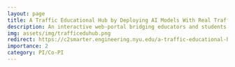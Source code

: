 ```yaml
---
layout: page
title: A Traffic Educational Hub by Deploying AI Models With Real Traffic Data
description: An interactive web-portal bridging educators and students in teaching and learning experience of transportation machine learning
img: assets/img/trafficeduhub.png
redirect: https://c2smarter.engineering.nyu.edu/a-traffic-educational-hub-learning-by-deploying-ai-models-with-real-traffic-data/
importance: 2
category: PI/Co-PI
---
```


